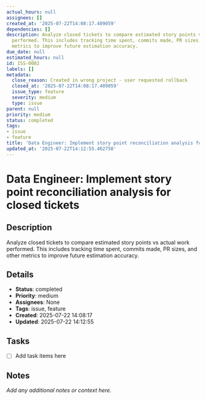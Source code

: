 ```yaml
---
actual_hours: null
assignees: []
created_at: '2025-07-22T14:08:17.409059'
dependencies: []
description: Analyze closed tickets to compare estimated story points vs actual work
  performed. This includes tracking time spent, commits made, PR sizes, and other
  metrics to improve future estimation accuracy.
due_date: null
estimated_hours: null
id: ISS-0002
labels: []
metadata:
  close_reason: Created in wrong project - user requested rollback
  closed_at: '2025-07-22T14:08:17.409059'
  issue_type: feature
  severity: medium
  type: issue
parent: null
priority: medium
status: completed
tags:
- issue
- feature
title: 'Data Engineer: Implement story point reconciliation analysis for closed tickets'
updated_at: '2025-07-22T14:12:55.462750'
---
```


# Data Engineer: Implement story point reconciliation analysis for closed tickets

## Description
Analyze closed tickets to compare estimated story points vs actual work performed. This includes tracking time spent, commits made, PR sizes, and other metrics to improve future estimation accuracy.

## Details
- **Status**: completed
- **Priority**: medium
- **Assignees**: None
- **Tags**: issue, feature
- **Created**: 2025-07-22 14:08:17
- **Updated**: 2025-07-22 14:12:55

## Tasks
- [ ] Add task items here

## Notes
_Add any additional notes or context here._
